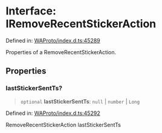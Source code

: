# Interface: IRemoveRecentStickerAction

Defined in: [WAProto/index.d.ts:45289](https://github.com/Fokusdotid/Baileys/blob/86ad0f8078178c8586062ad3364a59e068f4b3b2/WAProto/index.d.ts#L45289)

Properties of a RemoveRecentStickerAction.

## Properties

### lastStickerSentTs?

> `optional` **lastStickerSentTs**: `null` \| `number` \| `Long`

Defined in: [WAProto/index.d.ts:45292](https://github.com/Fokusdotid/Baileys/blob/86ad0f8078178c8586062ad3364a59e068f4b3b2/WAProto/index.d.ts#L45292)

RemoveRecentStickerAction lastStickerSentTs
